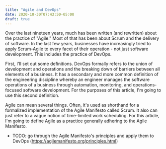 ```yaml
---
title: "Agile and DevOps"
date: 2020-10-30T07:43:50-05:00
draft: true
---
```


Over the last nineteen years, much has been written (and rewritten) about
the practice of "Agile." Most of that has been about Scrum and the delivery
of software. In the last few years, businesses have increasingly tried to
apply Scrum-Agile to every facet of their operation - not just software
development. This includes the practice of DevOps.

First, I'll set out some definitions. DevOps formally refers to the union
of development and operations and the breaking down of barriers between all
elements of a business. It has a secondary and more common definition of
the engineering discipline whereby an engineer manages the software operations
of a business through automation, monitoring, and operations-focused software
development. For the purposes of this article, I'm going to use this second
definition.

Agile can mean several things. Often, it's used as shorthand for a formalized
implementation of the Agile Manifesto called Scrum. It also can just refer to
a vague notion of time-limited work scheduling. For this article, I'm going
to define Agile as a practice generally adhering to the Agile Manifesto.

-   TODO: go through the Agile Manifesto's principles and apply them to DevOps (https://agilemanifesto.org/principles.html)
